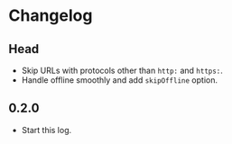 # Changelog

## Head

- Skip URLs with protocols other than `http:` and `https:`.
- Handle offline smoothly and add `skipOffline` option.

## 0.2.0

- Start this log.
